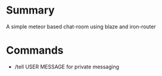 # Summary #

A simple meteor based chat-room using blaze and iron-router

# Commands #

* /tell USER MESSAGE for private messaging